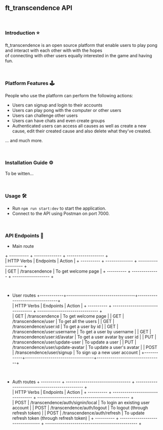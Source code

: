 ## ft_transcendence API

<br>

### Introduction ⭐

ft_transcendence is an open source platform that enable users to play pong and interact with each other with with the hopes \
of connecting with other users equally interested in the game and having fun.

<br>

### Platform Features 🕹️

People who use the platform can perform the following actions:

- Users can signup and login to their accounts
- Users can play pong with the computer or other users
- Users can challenge other users
- Users can have chats and even create groups
- Authenticated users can access all causes as well as create a new cause, edit their created cause and also
  delete what they've created.

... and much more.

<br>

### Installation Guide ⚙️

To be witten...

<br>

### Usage 🛠️

- Run `npm run start:dev` to start the application.
- Connect to the API using Postman on port 7000.

<br>

### API Endpoints 🔗

- Main route

\+ ---------- + -------------- + ------------------- +<br>
| HTTP Verbs | Endpoints      | Action              |
\+ ---------- + -------------- + ------------------- +<br>
| GET        | /transcendence | To get welcome page |
\+ ---------- + -------------- + ------------------- +<br>

<br>

- User routes
\+------------+-----------------------------------+---------------------------------+<br>
| HTTP Verbs | Endpoints                         | Action                          |
\+ ---------- + --------------------------------- + ------------------------------- +<br>
| GET        | /transcendence                    | To get welcome page             |
| GET        | /transcendence/user               | To get all the users            |
| GET        | /transcendence/user:id            | To get a user by id             |
| GET        | /transcendence/user:username      | To get a user by username       |
| GET        | /transcendence/user:id/avatar     | To get a user avatar by user id |
| PUT        | /transcendence/user/update-user   | To update a user                |
| PUT        | /transcendence/user/update-avatar | To update a user's avatar       |
| POST       | /transcendence/user/signup        | To sign up a new user account   |
\+------------+-----------------------------------+---------------------------------+<br>

<br>

- Auth routes
\+ ---------- + --------------------------------- + ----------------------------------------------- +<br>
| HTTP Verbs | Endpoints                         | Action                                          |
\+ ---------- + --------------------------------- + ----------------------------------------------- +<br>
| POST       | /transcendence/auth/signin/local  | To login an existing user account               |
| POST       | /transcendence/auth/logout        | To logout (through refresh token)               |
| POST       | /transcendence/auth/refresh       | To update refresh token (through refresh token) |
\+ ---------- + --------------------------------- + ----------------------------------------------- +<br>
